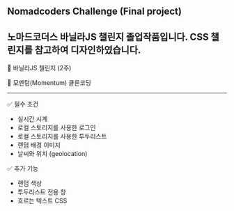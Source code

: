 ## Nomadcoders Challenge (Final project)
노마드코더스 바닐라JS 챌린지 졸업작품입니다. CSS 챌린지를 참고하여 디자인하였습니다.
----

📌 바닐라JS 챌린지 (2주)

📌 모멘텀(Momentum) 클론코딩

----
✅ 필수 조건
- 실시간 시계
- 로컬 스토리지를 사용한 로그인
- 로컬 스토리지를 사용한 투두리스트
- 랜덤 배경 이미지
- 날씨와 위치 (geolocation)

✅ 추가 기능
- 랜덤 색상
- 투두리스트 전용 창
- 흐르는 텍스트 CSS

